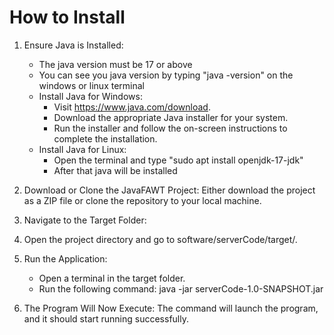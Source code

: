 # How to Install

1. Ensure Java is Installed:
    * The java version must be 17 or above
    * You can see you java version by typing "java -version" on the windows or linux terminal
    * Install Java for Windows:
        - Visit https://www.java.com/download.
        - Download the appropriate Java installer for your system.
        - Run the installer and follow the on-screen instructions to complete the installation.
    * Install Java for Linux:
        - Open the terminal and type "sudo apt install openjdk-17-jdk"
        - After that java will be installed

2. Download or Clone the JavaFAWT Project: Either download the project as a ZIP file or clone the repository to your local machine.

3. Navigate to the Target Folder:

4. Open the project directory and go to software/serverCode/target/.

5. Run the Application:
    * Open a terminal in the target folder.
    * Run the following command: java -jar serverCode-1.0-SNAPSHOT.jar

6. The Program Will Now Execute: The command will launch the program, and it should start running successfully.